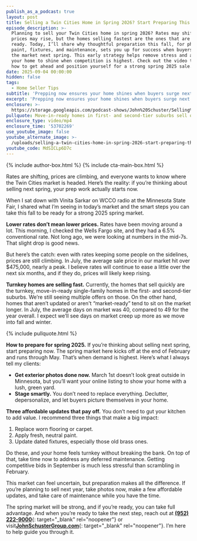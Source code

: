 ```yaml
---
publish_as_a_podcast: true
layout: post
title: Selling a Twin Cities Home in Spring 2026? Start Preparing This Fall
episode_description: >-
  Planning to sell your Twin Cities home in spring 2026? Rates may shift and
  prices may rise, but the homes selling fastest are the ones that are move-in
  ready. Today, I’ll share why thoughtful preparation this fall, for photos,
  paint, fixtures, and maintenance, sets you up for success when buyers flood
  the market next spring. This early strategy helps remove stress and allows
  your home to shine when competition is highest. Check out the video to learn
  how to get ahead and position yourself for a strong spring 2025 sale.
date: 2025-09-04 00:00:00
hidden: false
tags:
  - Home Seller Tips
subtitle: 'Prepping now ensures your home shines when buyers surge next spring. '
excerpt: 'Prepping now ensures your home shines when buyers surge next spring. '
enclosure: >-
  https://storage.googleapis.com/podcast-shows/John%20Schuster/Selling%20a%20Twin%20Cities%20Home%20in%20Spring%202026_%20Start%20Preparing%20This%20Fall.mp4
pullquote: Move-in-ready homes in first- and second-tier suburbs sell quickly.
enclosure_type: video/mp4
enclosure_time: '53702269'
use_youtube_image: false
youtube_alternate_image: >-
  /uploads/selling-a-twin-cities-home-in-spring-2026-start-preparing-this-fall.jpg
youtube_code: MdSICLp6D7c
---
```

{% include author-box.html %} {% include cta-main-box.html %}

Rates are shifting, prices are climbing, and everyone wants to know where the Twin Cities market is headed. Here’s the reality: if you’re thinking about selling next spring, your prep work actually starts now.

When I sat down with Vinita Sarkar on WCCO radio at the Minnesota State Fair, I shared what I’m seeing in today’s market and the smart steps you can take this fall to be ready for a strong 2025 spring market.

**Lower rates don’t mean lower prices.** Rates have been moving around a lot. This morning, I checked the Wells Fargo site, and they had a 6.5% conventional rate. Not long ago, we were looking at numbers in the mid-7s. That slight drop is good news.

But here’s the catch: even with rates keeping some people on the sidelines, prices are still climbing. In July, the average sale price in our market hit over $475,000, nearly a peak. I believe rates will continue to ease a little over the next six months, and if they do, prices will likely keep rising.

**Turnkey homes are selling fast.** Currently, the homes that sell quickly are the turnkey, move-in-ready single-family homes in the first- and second-tier suburbs. We’re still seeing multiple offers on those. On the other hand, homes that aren’t updated or aren't “market-ready” tend to sit on the market longer. In July, the average days on market was 40, compared to 49 for the year overall. I expect we’ll see days on market creep up more as we move into fall and winter.

{% include pullquote.html %}

**How to prepare for spring 2025.** If you’re thinking about selling next spring, start preparing now. The spring market here kicks off at the end of February and runs through May. That’s when demand is highest. Here’s what I always tell my clients:

* **Get exterior photos done now.** March 1st doesn’t look great outside in Minnesota, but you’ll want your online listing to show your home with a lush, green yard.
* **Stage smartly.** You don’t need to replace everything. Declutter, depersonalize, and let buyers picture themselves in your home.

**Three affordable updates that pay off.** You don’t need to gut your kitchen to add value. I recommend three things that make a big impact:

1. Replace worn flooring or carpet.
2. Apply fresh, neutral paint.
3. Update dated fixtures, especially those old brass ones.

Do these, and your home feels turnkey without breaking the bank. On top of that, take time now to address any deferred maintenance. Getting competitive bids in September is much less stressful than scrambling in February.

This market can feel uncertain, but preparation makes all the difference. If you’re planning to sell next year, take photos now, make a few affordable updates, and take care of maintenance while you have the time.

The spring market will be strong, and if you’re ready, you can take full advantage. And when you’re ready to take the next step, reach out at [**(952) 222-9000**](tel:9522229000){: target="_blank" rel="noopener"} or visit[**<u>JohnSchusterGroup.com</u>**](http://johnschustergroup.com?utm_source=chatgpt.com){: target="_blank" rel="noopener"}. I’m here to help guide you through it.